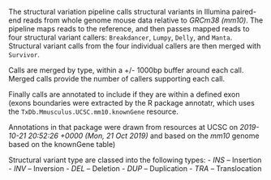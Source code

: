 The structural variation pipeline calls structural variants in Illumina
paired-end reads from whole genome mouse data relative to _GRCm38 (mm10)_. The
pipeline maps reads to the reference, and then passes mapped reads to four
structural variant callers: `Breakdancer`, `Lumpy`, `Delly`, and `Manta`. Structural
variant calls from the four individual callers are then merged with `Survivor`.

Calls are merged by type, within a +/- 1000bp buffer around each call. Merged
calls provide the number of callers supporting each call.

Finally calls are annotated to include if they are within a defined exon (exons
boundaries were extracted by the R package annotatr, which uses the
`TxDb.Mmusculus.UCSC.mm10.knownGene` resource.

Annotations in that package were drawn from resources at
UCSC on _2019-10-21 20:52:26 +0000 (Mon, 21 Oct 2019)_ and based on the
_mm10_ genome based on the knownGene table)

Structural variant type are classed into the following types:
    - _INS_ – Insertion
    - _INV_ – Inversion
    - _DEL_ – Deletion
    - _DUP_ – Duplication
    - _TRA_ – Translocation
